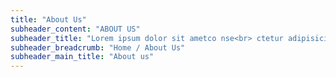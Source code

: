 ```yaml
---
title: "About Us"
subheader_content: "ABOUT US"
subheader_title: "Lorem ipsum dolor sit ametco nse<br> ctetur adipisicing elitsed."
subheader_breadcrumb: "Home / About Us"
subheader_main_title: "About us"
---
```


